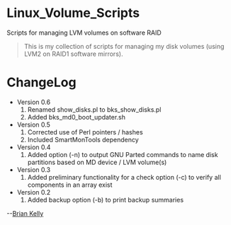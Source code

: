# Linux_Volume_Scripts
<!--- Project=Linux-Volume-Scripts --->
<!--- MajorVersion=0 --->
<!--- MinorVersion=6 --->
<!--- PackageVersion=0 --->
<!--- MaintainerName="Brian Kelly" --->
<!--- MaintainerEmail=Github@Brian.Kelly.name --->
<!--- Depends="perl (>= 5.14.2), mdadm (>= 3.2.5), lvm2 (>= 2.02.66), smartmontools (>= 6.5+svn4324)" --->
<!--- Description="Scripts to help manage LVM on software RAID (level 1)" --->

Scripts for managing LVM volumes on software RAID

> This is my collection of scripts for managing my disk volumes (using
> LVM2 on RAID1 software mirrors).

# ChangeLog
* Version 0.6
  1. Renamed show_disks.pl to bks_show_disks.pl
  2. Added bks_md0_boot_updater.sh
* Version 0.5
  1. Corrected use of Perl pointers / hashes
  2. Included SmartMonTools dependency 
* Version 0.4
  1. Added option (-n) to output GNU Parted commands to name disk partitions based on MD device / LVM volume(s)
* Version 0.3
  1. Added preliminary functionality for a check option (-c) to verify all components in an array exist
* Version 0.2
  1. Added backup option (-b) to print backup summaries

--[Brian Kelly](https://github.com/hiwaybk)
